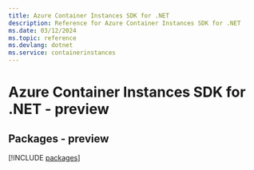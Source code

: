 ```yaml
---
title: Azure Container Instances SDK for .NET
description: Reference for Azure Container Instances SDK for .NET
ms.date: 03/12/2024
ms.topic: reference
ms.devlang: dotnet
ms.service: containerinstances
---
```

# Azure Container Instances SDK for .NET - preview
## Packages - preview
[!INCLUDE [packages](container-instances-index.md)]